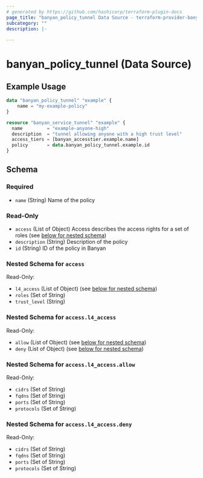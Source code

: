 ```yaml
---
# generated by https://github.com/hashicorp/terraform-plugin-docs
page_title: "banyan_policy_tunnel Data Source - terraform-provider-banyan"
subcategory: ""
description: |-
  
---
```


# banyan_policy_tunnel (Data Source)



## Example Usage

```terraform
data "banyan_policy_tunnel" "example" {
    name = "my-example-policy"
}

resource "banyan_service_tunnel" "example" {
  name         = "example-anyone-high"
  description  = "tunnel allowing anyone with a high trust level"
  access_tiers = [banyan_accesstier.example.name]
  policy       = data.banyan_policy_tunnel.example.id
}
```

<!-- schema generated by tfplugindocs -->
## Schema

### Required

- `name` (String) Name of the policy

### Read-Only

- `access` (List of Object) Access describes the access rights for a set of roles (see [below for nested schema](#nestedatt--access))
- `description` (String) Description of the policy
- `id` (String) ID of the policy in Banyan

<a id="nestedatt--access"></a>
### Nested Schema for `access`

Read-Only:

- `l4_access` (List of Object) (see [below for nested schema](#nestedobjatt--access--l4_access))
- `roles` (Set of String)
- `trust_level` (String)

<a id="nestedobjatt--access--l4_access"></a>
### Nested Schema for `access.l4_access`

Read-Only:

- `allow` (List of Object) (see [below for nested schema](#nestedobjatt--access--l4_access--allow))
- `deny` (List of Object) (see [below for nested schema](#nestedobjatt--access--l4_access--deny))

<a id="nestedobjatt--access--l4_access--allow"></a>
### Nested Schema for `access.l4_access.allow`

Read-Only:

- `cidrs` (Set of String)
- `fqdns` (Set of String)
- `ports` (Set of String)
- `protocols` (Set of String)


<a id="nestedobjatt--access--l4_access--deny"></a>
### Nested Schema for `access.l4_access.deny`

Read-Only:

- `cidrs` (Set of String)
- `fqdns` (Set of String)
- `ports` (Set of String)
- `protocols` (Set of String)
